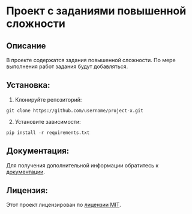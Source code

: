 # Проект с заданиями повышенной сложности
 ## Описание
В проекте содержатся задания повышенной сложности. По мере выполнения работ задания будут добавляться.

## Установка:

1. Клонируйте репозиторий:
```
git clone https://github.com/username/project-x.git
```
2. Установите зависимости:
```
pip install -r requirements.txt
```
## Документация:

Для получения дополнительной информации обратитесь к [документации](docs/README.md).

## Лицензия:

Этот проект лицензирован по [лицензии MIT](LICENSE).